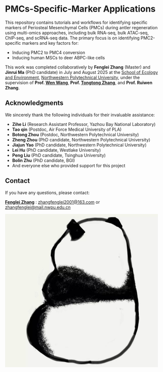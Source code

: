 # PMCs-Specific-Marker Applications

This repository contains tutorials and workflows for identifying specific markers of Periosteal Mesenchymal Cells (PMCs) during antler regeneration using multi-omics approaches, including bulk RNA-seq, bulk ATAC-seq, ChIP-seq, and scRNA-seq data. The primary focus is on identifying PMC2-specific markers and key factors for:

- Inducing PMC2 to PMC4 conversion
- Inducing human MSCs to deer ABPC-like cells

This work was completed collaboratively by **Fenglei Zhang** (Master) and **Jinrui Ma** (PhD candidate) in July and August 2025 at the [School of Ecology and Environment](https://see.nwpu.edu.cn/), [Northwestern Polytechnical University](https://www.nwpu.edu.cn/), under the supervision of **Prof. [Wen Wang](https://teacher.nwpu.edu.cn/0147C7EFF01849A49FF04A590BCCBC58.html)**, **Prof. [Tongtong Zhang](https://teacher.nwpu.edu.cn/2024010091.html)**, and **Prof. Ruiwen Zhang**.

## Acknowledgments

We sincerely thank the following individuals for their invaluable assistance:
- **Zihe Li** (Research Assistant Professor, Yazhou Bay National Laboratory)
- **Tao qin** (Postdoc, Air Force Medical University of PLA)
- **Botong Zhou** (Postdoc, Northwestern Polytechnical University)
- **Zheng Zhou** (PhD candidate, Northwestern Polytechnical University)
- **Jiajun Yao** (PhD candidate, Northwestern Polytechnical University)
- **Lei Hu** (PhD candidate, Westlake University)
- **Peng Liu** (PhD candidate, Tsinghua University)
- **Bolin Zhu** (PhD candidate, BGI)
- And everyone else who provided support for this project

## Contact

If you have any questions, please contact:

**[Fenglei Zhang](https://github.com/RaFenglei/)**  : [zhangfenglei2001@163.com](mailto:zhangfenglei2001@163.com) or [zhangfenglei@mail.nwpu.edu.cn](mailto:zhangfenglei@mail.nwpu.edu.cn)

![Pandas](./img/Pandas.jpg)
